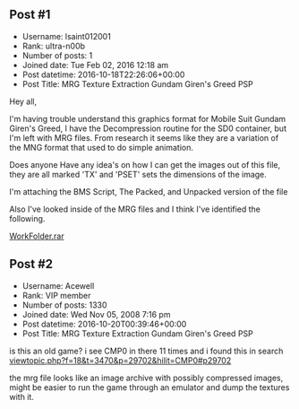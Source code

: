 ## Post #1
- Username: lsaint012001
- Rank: ultra-n00b
- Number of posts: 1
- Joined date: Tue Feb 02, 2016 12:18 am
- Post datetime: 2016-10-18T22:26:06+00:00
- Post Title: MRG Texture Extraction Gundam Giren's Greed PSP

Hey all,

I'm having trouble understand this graphics format for Mobile Suit Gundam Giren's Greed, I have the Decompression routine for the SD0
container, but I'm left with MRG files. From research it seems like they are a variation of the MNG 
format that used to do simple animation.

Does anyone Have any idea's on how I can get the images out of this file, they are all marked 'TX' and 'PSET'
sets the dimensions of the image.

I'm attaching the BMS Script, The Packed, and Unpacked version of the file

Also I've looked inside of the MRG files and I think I've identified the following.


[WorkFolder.rar](https://xentaxbackup.github.io/file/11804_WorkFolder.rar)
## Post #2
- Username: Acewell
- Rank: VIP member
- Number of posts: 1330
- Joined date: Wed Nov 05, 2008 7:16 pm
- Post datetime: 2016-10-20T00:39:46+00:00
- Post Title: MRG Texture Extraction Gundam Giren's Greed PSP

is this an old game? i see CMP0 in there 11 times and i found this in search
[viewtopic.php?f=18&t=3470&p=29702&hilit=CMP0#p29702](http://forum.xentax.com/viewtopic.php?f=18&t=3470&p=29702&hilit=CMP0#p29702)

the mrg file looks like an image archive with possibly compressed images, might 
be easier to run the game through an emulator and dump the textures with it.
